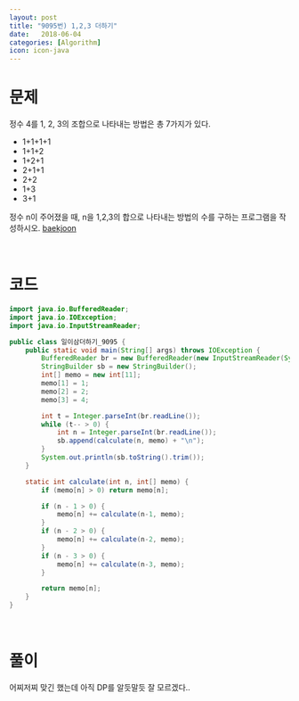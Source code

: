 ```yaml
---
layout: post
title: "9095번) 1,2,3 더하기"
date:   2018-06-04
categories: [Algorithm]
icon: icon-java
---
```


# 문제
정수 4를 1, 2, 3의 조합으로 나타내는 방법은 총 7가지가 있다.

* 1+1+1+1
* 1+1+2
* 1+2+1
* 2+1+1
* 2+2
* 1+3
* 3+1

정수 n이 주어졌을 때, n을 1,2,3의 합으로 나타내는 방법의 수를 구하는 프로그램을 작성하시오. [baekjoon](https://www.acmicpc.net/problem/9095)

<br>

# 코드
```java
import java.io.BufferedReader;
import java.io.IOException;
import java.io.InputStreamReader;

public class 일이삼더하기_9095 {
    public static void main(String[] args) throws IOException {
        BufferedReader br = new BufferedReader(new InputStreamReader(System.in));
        StringBuilder sb = new StringBuilder();
        int[] memo = new int[11];
        memo[1] = 1;
        memo[2] = 2;
        memo[3] = 4;

        int t = Integer.parseInt(br.readLine());
        while (t-- > 0) {
            int n = Integer.parseInt(br.readLine());
            sb.append(calculate(n, memo) + "\n");
        }
        System.out.println(sb.toString().trim());
    }

    static int calculate(int n, int[] memo) {
        if (memo[n] > 0) return memo[n];

        if (n - 1 > 0) {
            memo[n] += calculate(n-1, memo);
        }
        if (n - 2 > 0) {
            memo[n] += calculate(n-2, memo);
        }
        if (n - 3 > 0) {
            memo[n] += calculate(n-3, memo);
        }

        return memo[n];
    }
}
```

<br>

# 풀이
어찌저찌 맞긴 했는데 아직 DP를 알듯말듯 잘 모르겠다.. 